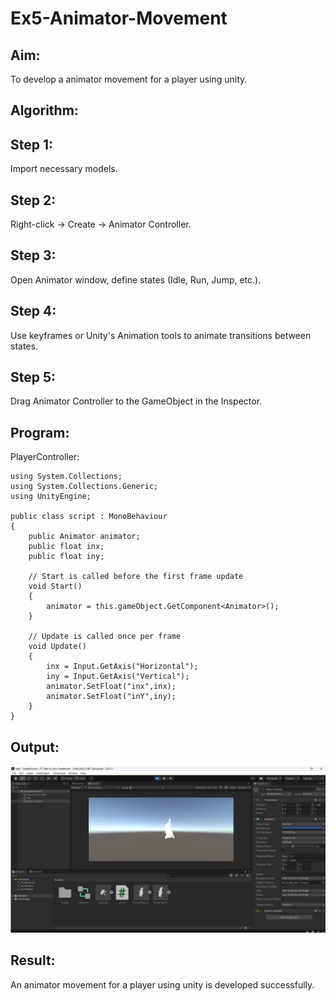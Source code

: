 # Ex5-Animator-Movement

## Aim:
To develop a animator movement for a player using unity.

## Algorithm:

## Step 1: 
Import necessary models.

## Step 2: 
Right-click -> Create -> Animator Controller.

## Step 3: 
Open Animator window, define states (Idle, Run, Jump, etc.).

## Step 4: 
Use keyframes or Unity's Animation tools to animate transitions between states.

## Step 5: 
Drag Animator Controller to the GameObject in the Inspector.

## Program:
PlayerController:
```
using System.Collections;
using System.Collections.Generic;
using UnityEngine;

public class script : MonoBehaviour
{
    public Animator animator;
    public float inx;
    public float iny;

    // Start is called before the first frame update
    void Start()
    {
        animator = this.gameObject.GetComponent<Animator>();
    }

    // Update is called once per frame
    void Update()
    {
        inx = Input.GetAxis("Horizontal");
        iny = Input.GetAxis("Vertical");
        animator.SetFloat("inx",inx);
        animator.SetFloat("inY",iny);
    }
}
```
## Output:
![alt text](image.png)

## Result:
An animator movement for a player using unity is developed successfully.
